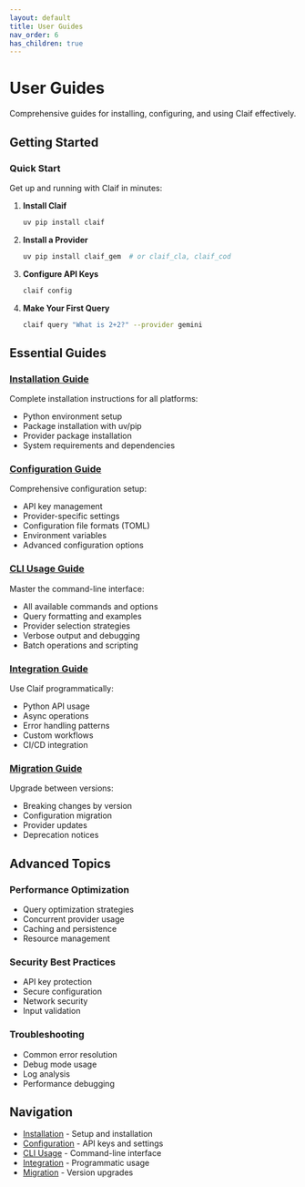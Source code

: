 ```yaml
---
layout: default
title: User Guides
nav_order: 6
has_children: true
---
```


# User Guides

Comprehensive guides for installing, configuring, and using Claif effectively.

## Getting Started

### Quick Start
Get up and running with Claif in minutes:

1. **Install Claif**
   ```bash
   uv pip install claif
   ```

2. **Install a Provider**
   ```bash
   uv pip install claif_gem  # or claif_cla, claif_cod
   ```

3. **Configure API Keys**
   ```bash
   claif config
   ```

4. **Make Your First Query**
   ```bash
   claif query "What is 2+2?" --provider gemini
   ```

## Essential Guides

### [Installation Guide](installation.md)
Complete installation instructions for all platforms:
- Python environment setup
- Package installation with uv/pip
- Provider package installation
- System requirements and dependencies

### [Configuration Guide](configuration.md)
Comprehensive configuration setup:
- API key management
- Provider-specific settings
- Configuration file formats (TOML)
- Environment variables
- Advanced configuration options

### [CLI Usage Guide](cli.md)
Master the command-line interface:
- All available commands and options
- Query formatting and examples
- Provider selection strategies
- Verbose output and debugging
- Batch operations and scripting

### [Integration Guide](integration.md)
Use Claif programmatically:
- Python API usage
- Async operations
- Error handling patterns
- Custom workflows
- CI/CD integration

### [Migration Guide](migration.md)
Upgrade between versions:
- Breaking changes by version
- Configuration migration
- Provider updates
- Deprecation notices

## Advanced Topics

### Performance Optimization
- Query optimization strategies
- Concurrent provider usage
- Caching and persistence
- Resource management

### Security Best Practices
- API key protection
- Secure configuration
- Network security
- Input validation

### Troubleshooting
- Common error resolution
- Debug mode usage
- Log analysis
- Performance debugging

## Navigation

- [Installation](installation.md) - Setup and installation
- [Configuration](configuration.md) - API keys and settings
- [CLI Usage](cli.md) - Command-line interface
- [Integration](integration.md) - Programmatic usage
- [Migration](migration.md) - Version upgrades